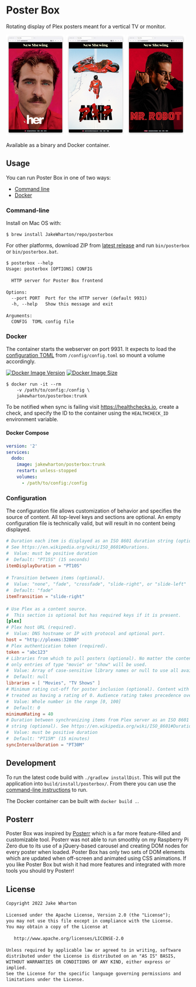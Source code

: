 # Poster Box

Rotating display of Plex posters meant for a vertical TV or monitor.

<a href="sample1.png"><img src="sample1.png" width="32%"/></a>
<a href="sample2.png"><img src="sample2.png" width="32%"/></a>
<a href="sample3.png"><img src="sample3.png" width="32%"/></a>

Available as a binary and Docker container.

## Usage

You can run Poster Box in one of two ways:

* [Command line](#command-line)
* [Docker](#docker)

### Command-line

Install on Mac OS with:
```
$ brew install JakeWharton/repo/posterbox
```

For other platforms, download ZIP from
[latest release](https://github.com/JakeWharton/posterbox/releases/latest)
and run `bin/posterbox` or `bin/posterbox.bat`.

```
$ posterbox --help
Usage: posterbox [OPTIONS] CONFIG

  HTTP server for Poster Box frontend

Options:
  --port PORT  Port for the HTTP server (default 9931)
  -h, --help   Show this message and exit

Arguments:
  CONFIG  TOML config file
```


### Docker

The container starts the webserver on port 9931.
It expects to load the [configuration TOML](#configuration) from `/config/config.toml` so mount a volume accordingly.

[![Docker Image Version](https://img.shields.io/docker/v/jakewharton/posterbox?sort=semver)][hub]
[![Docker Image Size](https://img.shields.io/docker/image-size/jakewharton/posterbox)][hub]

[hub]: https://hub.docker.com/r/jakewharton/posterbox/

```
$ docker run -it --rm
    -v /path/to/config:/config \
    jakewharton/posterbox:trunk
```

To be notified when sync is failing visit https://healthchecks.io, create a check, and specify
the ID to the container using the `HEALTHCHECK_ID` environment variable.

#### Docker Compose

```yaml
version: '2'
services:
  dodo:
    image: jakewharton/posterbox:trunk
    restart: unless-stopped
    volumes:
      - /path/to/config:/config
```


### Configuration

The configuration file allows customization of behavior and specifies the source of content.
All top-level keys and sections are optional.
An empty configuration file is technically valid, but will result in no content being displayed.

```toml
# Duration each item is displayed as an ISO 8601 duration string (optional).
# See https://en.wikipedia.org/wiki/ISO_8601#Durations.
#  Value: must be positive duration
#  Default: "PT15S" (15 seconds)
itemDisplayDuration = "PT10S"

# Transition between items (optional).
#  Value: "none", "fade", "crossfade", "slide-right", or "slide-left"
#  Default: "fade"
itemTransition = "slide-right"

# Use Plex as a content source.
#  This section is optional but has required keys if it is present.
[plex]
# Plex host URL (required).
#  Value: DNS hostname or IP with protocol and optional port.
host = "http://plexms:32800"
# Plex authentication token (required).
token = "abc123"
# Libraries from which to pull posters (optional). No matter the contents of this array,
# only entries of type "movie" or "show" will be used.
#  Value: Array of case-sensitive library names or null to use all available libraries.
#  Default: null
libraries = [ "Movies", "TV Shows" ]
# Minimum rating cut-off for poster inclusion (optional). Content with no rating is
# treated as having a rating of 0. Audience rating takes precedence over critic rating.
#  Value: Whole number in the range [0, 100]
#  Default: 0
minimumRating = 40
# Duration between synchronizing items from Plex server as an ISO 8601 duration
# string (optional). See https://en.wikipedia.org/wiki/ISO_8601#Durations.
#  Value: must be positive duration
#  Default: "PT15M" (15 minutes)
syncIntervalDuration = "PT30M"
```


## Development

To run the latest code build with `./gradlew installDist`.  This will put the application into
`build/install/posterbox/`. From there you can use the [command-line instructions](#command-line)
to run.

The Docker container can be built with `docker build .`.


## Posterr

Poster Box was inspired by [Posterr](https://github.com/petersem/posterr) which is a far more
feature-filled and customizable tool. Posterr was not able to run smoothly on my Raspberry Pi Zero
due to its use of a jQuery-based carousel and creating DOM nodes for every poster when loaded.
Poster Box has only two sets of DOM elements which are updated when off-screen and animated using
CSS animations. If you like Poster Box but wish it had more features and integrated with more
tools you should try Posterr!


## License

    Copyright 2022 Jake Wharton

    Licensed under the Apache License, Version 2.0 (the "License");
    you may not use this file except in compliance with the License.
    You may obtain a copy of the License at

       http://www.apache.org/licenses/LICENSE-2.0

    Unless required by applicable law or agreed to in writing, software
    distributed under the License is distributed on an "AS IS" BASIS,
    WITHOUT WARRANTIES OR CONDITIONS OF ANY KIND, either express or implied.
    See the License for the specific language governing permissions and
    limitations under the License.
